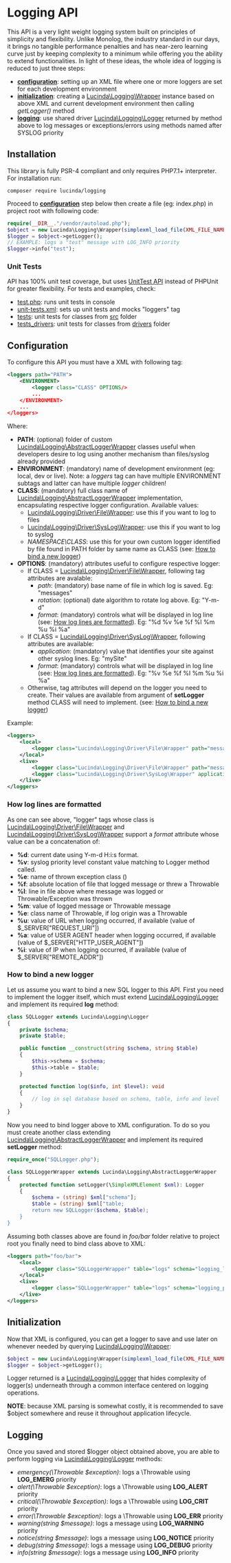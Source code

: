 # Logging API

This API is a very light weight logging system built on principles of simplicity and flexibility. Unlike Monolog, the industry standard in our days, it brings no tangible performance penalties and has near-zero learning curve just by keeping complexity to a minimum while offering you the ability to extend functionalities. In light of these ideas, the whole idea of logging is reduced to just three steps:
- **[configuration](#configuration)**: setting up an XML file where one or more loggers are set for each development environment
- **[initialization](#initialization)**: creating a [Lucinda\Logging\Wrapper](https://github.com/aherne/php-logging-api/blob/v3.0.0/src/Wrapper.php) instance based on above XML and current development environment then calling *getLogger()* method
- **[logging](#logging)**: use shared driver [Lucinda\Logging\Logger](https://github.com/aherne/php-logging-api/blob/v3.0.0/src/Logger.php) returned by method above to log messages or exceptions/errors using methods named after SYSLOG priority

## Installation

This library is fully PSR-4 compliant and only requires PHP7.1+ interpreter. For installation run:

```console
composer require lucinda/logging
```

Proceed to **[configuration](#configuration)** step below then create a file (eg: index.php) in project root with following code:

```php
require(__DIR__."/vendor/autoload.php");
$object = new Lucinda\Logging\Wrapper(simplexml_load_file(XML_FILE_NAME), DEVELOPMENT_ENVIRONMENT);
$logger = $object->getLogger();
// EXAMPLE: logs a "test" message with LOG_INFO priority
$logger->info("test");
```

### Unit Tests

API has 100% unit test coverage, but uses [UnitTest API](https://github.com/aherne/unit-testing) instead of PHPUnit for greater flexibility. For tests and examples, check:

- [test.php](https://github.com/aherne/php-logging-api/blob/v3.0.0/test.php): runs unit tests in console
- [unit-tests.xml](https://github.com/aherne/php-logging-api/blob/v3.0.0/unit-tests.xml): sets up unit tests and mocks "loggers" tag
- [tests](https://github.com/aherne/php-logging-api/tree/v3.0.0/tests): unit tests for classes from [src](https://github.com/aherne/php-logging-api/tree/v3.0.0/src) folder
- [tests_drivers](https://github.com/aherne/php-logging-api/tree/v3.0.0/tests_drivers): unit tests for classes from [drivers](https://github.com/aherne/php-logging-api/tree/v3.0.0/drivers) folder

## Configuration

To configure this API you must have a XML with following tag:

```xml
<loggers path="PATH">
	<ENVIRONMENT>
		<logger class="CLASS" OPTIONS/>
		...
	</ENVIRONMENT>
	...
</loggers>
```

Where:

- **PATH**: (optional) folder of custom [Lucinda\Logging\AbstractLoggerWrapper](https://github.com/aherne/php-logging-api/blob/v3.0.0/src/AbstractLoggerWrapper.php) classes useful when developers desire to log using another mechanism than files/syslog already provided
- **ENVIRONMENT**: (mandatory) name of development environment (eg: local, dev or live). Note: a *loggers* tag can have multiple ENVIRONMENT subtags and latter can have multiple *logger* children!
- **CLASS**: (mandatory) full class name of [Lucinda\Logging\AbstractLoggerWrapper](https://github.com/aherne/php-logging-api/blob/v3.0.0/src/AbstractLoggerWrapper.php) implementation, encapsulating respective logger configuration. Available values:
    - [Lucinda\Logging\Driver\File\Wrapper](https://github.com/aherne/php-logging-api/blob/v3.0.0/drivers/File/Wrapper.php): use this if you want to log to files
    - [Lucinda\Logging\Driver\SysLog\Wrapper](https://github.com/aherne/php-logging-api/blob/v3.0.0/drivers/SysLog/Wrapper.php): use this if you want to log to syslog
    - *NAMESPACE\CLASS*: use this for your own custom logger identified by file found in PATH folder by same name as CLASS (see: [How to bind a new logger](#how-to-bind-a-new-logger))
- **OPTIONS**: (mandatory) attributes useful to configure respective logger:
    - If CLASS = [Lucinda\Logging\Driver\File\Wrapper](https://github.com/aherne/php-logging-api/blob/v3.0.0/drivers/File/Wrapper.php), following tag attributes are avalable:
        - *path*: (mandatory) base name of file in which log is saved. Eg: "messages"
        - *rotation*: (optional) date algorithm to rotate log above. Eg: "Y-m-d"
        - *format*: (mandatory) controls what will be displayed in log line (see: [How log lines are formatted](#how-log-lines-are-formatted)). Eg: "%d %v %e %f %l %m %u %i %a"
    - If CLASS = [Lucinda\Logging\Driver\SysLog\Wrapper](https://github.com/aherne/php-logging-api/blob/v3.0.0/drivers/SysLog/Wrapper.php), following attributes are available:
        - *application*: (mandatory) value that identifies your site against other syslog lines. Eg: "mySite"
        - *format*: (mandatory) controls what will be displayed in log line (see: [How log lines are formatted](#how-log-lines-are-formatted)). Eg: "%v %e %f %l %m %u %i %a"
    - Otherwise, tag attributes will depend on the logger you need to create. Their values are available from argument of **setLogger** method CLASS will need to implement. (see: [How to bind a new logger](#how-to-bind-a-new-logger))

Example:

```xml
<loggers>
    <local>
        <logger class="Lucinda\Logging\Driver\File\Wrapper" path="messages" format="%d %v %e %f %l %m %u %i %a" rotation="Y-m-d"/>
    </local>
    <live>
        <logger class="Lucinda\Logging\Driver\File\Wrapper" path="messages" format="%d %v %e %f %l %m %u %i %a" rotation="Y-m-d"/>
        <logger class="Lucinda\Logging\Driver\SysLog\Wrapper" application="unittest" format="%v %e %f %l %m %u %i %a"/>
    </live>
</loggers>
```

### How log lines are formatted

As one can see above, "logger" tags whose class is [Lucinda\Logging\Driver\File\Wrapper](https://github.com/aherne/php-logging-api/blob/v3.0.0/drivers/File/Wrapper.php) and [Lucinda\Logging\Driver\SysLog\Wrapper](https://github.com/aherne/php-logging-api/blob/v3.0.0/drivers/SysLog/Wrapper.php) support a *format* attribute whose value can be a concatenation of:

- **%d**: current date using Y-m-d H:i:s format.
- **%v**: syslog priority level constant value matching to Logger method called.
- **%e**: name of thrown exception class ()
- **%f**: absolute location of file that logged message or threw a Throwable
- **%l**: line in file above where message was logged or Throwable/Exception was thrown
- **%m**: value of logged message or Throwable message
- **%e**: class name of Throwable, if log origin was a Throwable
- **%u**: value of URL when logging occurred, if available (value of $_SERVER["REQUEST_URI"])
- **%a**: value of USER AGENT header when logging occurred, if available (value of $_SERVER["HTTP_USER_AGENT"])
- **%i**: value of IP  when logging occurred, if available (value of $_SERVER["REMOTE_ADDR"])

### How to bind a new logger

Let us assume you want to bind a new SQL logger to this API. First you need to implement the logger itself, which must extend [Lucinda\Logging\Logger](https://github.com/aherne/php-logging-api/blob/v3.0.0/src/Logger.php) and implement its required **log** method:

```php
class SQLLogger extends Lucinda\Logging\Logger
{
    private $schema;
    private $table;

    public function __construct(string $schema, string $table)
    {
        $this->schema = $schema;
        $this->table = $table;
    }

    protected function log($info, int $level): void
    {
        // log in sql database based on schema, table, info and level
    }
}
```

Now you need to bind logger above to XML configuration. To do so you must create another class extending [Lucinda\Logging\AbstractLoggerWrapper](https://github.com/aherne/php-logging-api/blob/v3.0.0/src/AbstractLoggerWrapper.php) and implement its required **setLogger** method:

```php
require_once("SQLLogger.php");

class SQLLoggerWrapper extends Lucinda\Logging\AbstractLoggerWrapper
{
    protected function setLogger(\SimpleXMLElement $xml): Logger
    {
        $schema = (string) $xml["schema"];
        $table = (string) $xml["table;
        return new SQLLogger($schema, $table);
    }
}
```

Assuming both classes above are found in *foo/bar* folder relative to project root you finally need to bind class above to XML:

```xml
<loggers path="foo/bar">
    <local>
        <logger class="SQLLoggerWrapper" table="logs" schema="logging_local"/>
    </local>
    <live>
        <logger class="SQLLoggerWrapper" table="logs" schema="logging_production"/>
    </live>
</loggers>
```
## Initialization

Now that XML is configured, you can get a logger to save and use later on whenever needed by querying [Lucinda\Logging\Wrapper](https://github.com/aherne/php-logging-api/blob/v3.0.0/src/Wrapper.php):

```php
$object = new Lucinda\Logging\Wrapper(simplexml_load_file(XML_FILE_NAME), DEVELOPMENT_ENVIRONMENT);
$logger = $object->getLogger();
```

Logger returned is a [Lucinda\Logging\Logger](https://github.com/aherne/php-logging-api/blob/v3.0.0/src/Logger.php) that hides complexity of logger(s) underneath through a common interface centered on logging operations. 

**NOTE**: because XML parsing is somewhat costly, it is recommended to save $object somewhere and reuse it throughout application lifecycle.

## Logging

Once you saved and stored $logger object obtained above, you are able to perform logging via [Lucinda\Logging\Logger](https://github.com/aherne/php-logging-api/blob/v3.0.0/src/Logger.php) methods:

- *emergency(\Throwable $exception)*: logs a \Throwable using **LOG_EMERG** priority
- *alert(\Throwable $exception)*:  logs a \Throwable using **LOG_ALERT** priority
- *critical(\Throwable $exception)*:  logs a \Throwable using **LOG_CRIT** priority
- *error(\Throwable $exception)*:  logs a \Throwable using **LOG_ERR** priority
- *warning(string $message)*: logs a message using **LOG_WARNING** priority
- *notice(string $message)*: logs a message using **LOG_NOTICE** priority
- *debug(string $message)*: logs a message using **LOG_DEBUG** priority
- *info(string $message)*: logs a message using **LOG_INFO** priority